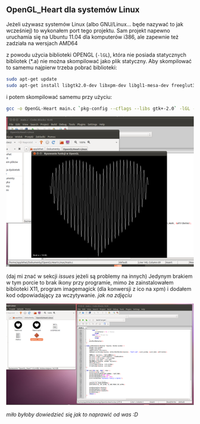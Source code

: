 ## OpenGL_Heart dla systemów Linux
Jeżeli używasz systemów Linux (albo GNU/Linux... będe nazywać to jak wcześniej) to wykonałem port tego projektu.
Sam projekt napewno uruchamia się na Ubuntu 11.04 dla komputerów i386, ale zapewnie też zadziała na wersjach AMD64

z powodu użycia biblioteki OPENGL (`-lGL`), która nie posiada statycznych bibliotek (*.a) nie można skompilować jako plik statyczny. Aby skompilować to samemu najpierw trzeba pobrać biblioteki:
```bash
sudo apt-get update
sudo apt-get install libgtk2.0-dev libxpm-dev libgl1-mesa-dev freeglut3-dev libx11-dev
```

i potem skompilować samemu przy użyciu:
```bash
gcc -o OpenGL-Heart main.c `pkg-config --cflags --libs gtk+-2.0` -lGL -lGLU -lglut -lX11 -lXpm -lm -std=c99
```

<img src="images/linux1.png">

(daj mi znać w sekcji *issues* jeżeli są problemy na innych)
Jedynym brakiem w tym porcie to brak ikony przy programie, mimo że zainstalowałem biblioteki X11, program imagemagick (dla konwersji z ico na xpm) i dodałem kod odpowiadający za wczytywanie. *jak na zdjęciu*

<img src="images/issue1.png">

*miło byłoby dowiedzieć się jak to naprawić od was :D*
